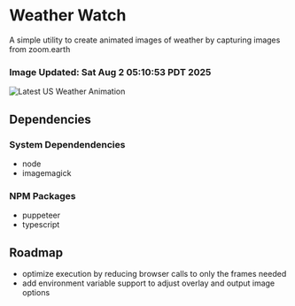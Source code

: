 # Weather Watch

A simple utility to create animated images of weather by capturing images from zoom.earth

### Image Updated: Sat Aug  2 05:10:53 PDT 2025

![Latest US Weather Animation](animations/2025-08-02.webp)

## Dependencies
### System Dependendencies
* node
* imagemagick
### NPM Packages
* puppeteer
* typescript

## Roadmap
* optimize execution by reducing browser calls to only the frames needed
* add environment variable support to adjust overlay and output image options
